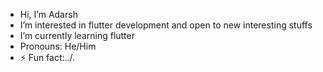 - Hi, I’m Adarsh
- I’m interested in flutter development and open to new interesting stuffs
- I’m currently learning flutter
- Pronouns: He/Him
- ⚡ Fun fact:../.

<!---
crackiee/crackiee is a ✨ special ✨ repository because its `README.md` (this file) appears on your GitHub profile.
You can click the Preview link to take a look at your changes.
--->
